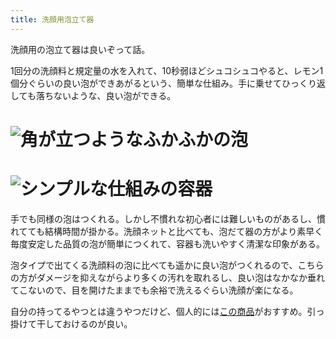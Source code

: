 ```yaml
---
title: 洗顔用泡立て器
---
```

洗顔用の泡立て器は良いぞって話。

1回分の洗顔料と規定量の水を入れて、10秒弱ほどシュコシュコやると、レモン1個分ぐらいの良い泡ができあがるという、簡単な仕組み。手に乗せてひっくり返しても落ちないような、良い泡ができる。

![](https://lh4.googleusercontent.com/pkBA3FKDwKoWsrQTxp33-cQlDWp3bbgguVqhtHikxIEr2UP1KAQiq5-PPABGO46GrNYQua0OsruVN43EXLMjZGdJ0T2APlKMm6DdbN5Hcyn40bOb37URl5XW8W6aWwbWu2UqhpSwq6JkQH_4RnGfFrW1PQg6L84omgvh-KR3JUB7L5NFsxdlX5bq "角が立つようなふかふかの泡")
===============================================================================================================================================================================================================================================

![](https://lh6.googleusercontent.com/nKo2IQxspLR6N2K2QEKyZw-yBtAruvpYtnWVJIzJd3vHG1StLOrNqk45UUSfHRODZ9ib8nzF00GHvV2lNduRgNM8BPIGcoW23qPC4DU7bxM_YUHn_s2rjjnKPNT6yx3YLUlxrNEpT5kCVlnMMVr6cv8p6hX3rPAgFgDFEFimPZvsETEL166Eoeb5 "シンプルな仕組みの容器")
=============================================================================================================================================================================================================================================

手でも同様の泡はつくれる。しかし不慣れな初心者には難しいものがあるし、慣れてても結構時間が掛かる。洗顔ネットと比べても、泡だて器の方がより素早く毎度安定した品質の泡が簡単につくれて、容器も洗いやすく清潔な印象がある。

泡タイプで出てくる洗顔料の泡に比べても遥かに良い泡がつくれるので、こちらの方がダメージを抑えながらより多くの汚れを取れるし、良い泡はなかなか垂れてこないので、目を開けたままでも余裕で洗えるぐらい洗顔が楽になる。

自分の持ってるやつとは違うやつだけど、個人的には[この商品](https://www.amazon.co.jp/dp/B09KMP9GDN)がおすすめ。引っ掛けて干しておけるのが良い。
